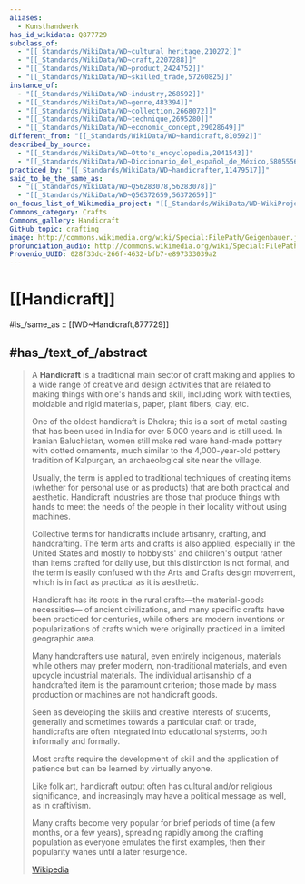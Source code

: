 ```yaml
---
aliases:
  - Kunsthandwerk
has_id_wikidata: Q877729
subclass_of:
  - "[[_Standards/WikiData/WD~cultural_heritage,210272]]"
  - "[[_Standards/WikiData/WD~craft,2207288]]"
  - "[[_Standards/WikiData/WD~product,2424752]]"
  - "[[_Standards/WikiData/WD~skilled_trade,57260825]]"
instance_of:
  - "[[_Standards/WikiData/WD~industry,268592]]"
  - "[[_Standards/WikiData/WD~genre,483394]]"
  - "[[_Standards/WikiData/WD~collection,2668072]]"
  - "[[_Standards/WikiData/WD~technique,2695280]]"
  - "[[_Standards/WikiData/WD~economic_concept,29028649]]"
different_from: "[[_Standards/WikiData/WD~handicraft,810592]]"
described_by_source:
  - "[[_Standards/WikiData/WD~Otto's_encyclopedia,2041543]]"
  - "[[_Standards/WikiData/WD~Diccionario_del_español_de_México,5805556]]"
practiced_by: "[[_Standards/WikiData/WD~handicrafter,11479517]]"
said_to_be_the_same_as:
  - "[[_Standards/WikiData/WD~Q56283078,56283078]]"
  - "[[_Standards/WikiData/WD~Q56372659,56372659]]"
on_focus_list_of_Wikimedia_project: "[[_Standards/WikiData/WD~WikiProject_Craft,110249806]]"
Commons_category: Crafts
Commons_gallery: Handicraft
GitHub_topic: crafting
image: http://commons.wikimedia.org/wiki/Special:FilePath/Geigenbauer.jpg
pronunciation_audio: http://commons.wikimedia.org/wiki/Special:FilePath/LL-Q150%20%28fra%29-Visiteur-JEP%20%28Madehub%29-artisanat.wav
Provenio_UUID: 028f33dc-266f-4632-bfb7-e897333039a2
---
```


# [[Handicraft]] 

#is_/same_as :: [[WD~Handicraft,877729]] 

## #has_/text_of_/abstract 

> A **Handicraft**  is a traditional main sector of craft making 
> and applies to a wide range of creative and design activities 
> that are related to making things with one's hands and skill, including work 
> with textiles, moldable and rigid materials, paper, plant fibers, clay, etc. 
> 
> One of the oldest handicraft is Dhokra; this is a sort of metal casting 
> that has been used in India for over 5,000 years and is still used. 
> In Iranian Baluchistan, 
> women still make red ware hand-made pottery with dotted ornaments, 
> much similar to the 4,000-year-old pottery tradition of Kalpurgan, 
> an archaeological site near the village. 
> 
> Usually, the term is applied to traditional techniques of creating items 
> (whether for personal use or as products) that are both practical and aesthetic. 
> Handicraft industries are those that produce things with hands 
> to meet the needs of the people in their locality without using machines.
>
> Collective terms for handicrafts include artisanry, crafting, and handcrafting. 
> The term arts and crafts is also applied, especially in the United States 
> and mostly to hobbyists' and children's output rather than items crafted for daily use, 
> but this distinction is not formal, 
> and the term is easily confused with the Arts and Crafts design movement, 
> which is in fact as practical as it is aesthetic.
>
> Handicraft has its roots in the rural crafts—the material-goods necessities—
> of ancient civilizations, and many specific crafts have been practiced for centuries, 
> while others are modern inventions or popularizations of crafts 
> which were originally practiced in a limited geographic area.
>
> Many handcrafters use natural, even entirely indigenous, materials 
> while others may prefer modern, non-traditional materials, 
> and even upcycle industrial materials. 
> The individual artisanship of a handcrafted item is the paramount criterion; 
> those made by mass production or machines are not handicraft goods.
>
> Seen as developing the skills and creative interests of students, 
> generally and sometimes towards a particular craft or trade, 
> handicrafts are often integrated into educational systems, both informally and formally. 
> 
> Most crafts require the development of skill and the application of patience 
> but can be learned by virtually anyone.
>
> Like folk art, handicraft output often has cultural and/or religious significance, 
> and increasingly may have a political message as well, as in craftivism. 
> 
> Many crafts become very popular for brief periods of time (a few months, or a few years), 
> spreading rapidly among the crafting population as everyone emulates the first examples, 
> then their popularity wanes until a later resurgence.
>
> [Wikipedia](https://en.wikipedia.org/wiki/Handicraft) 

